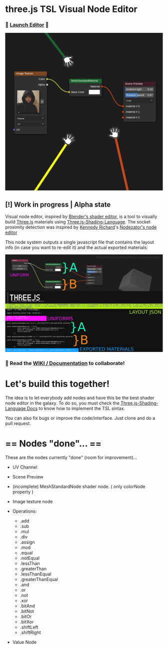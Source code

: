 # three.js TSL Visual Node Editor

### :rocket: [Launch Editor](https://bandinopla.github.io/three.js-visual-node-editor/) :rocket:

[![cover](/public/cover.png)](https://bandinopla.github.io/three.js-visual-node-editor/)

## **[!] Work in progress | Alpha state** <br/>
Visual node editor, inspired by [Blender's shader editor](https://www.blender.org/), is a tool to visually build [Three.js](https://threejs.org/) materials using [Three.js-Shading-Language](https://github.com/mrdoob/three.js/wiki/Three.js-Shading-Language).  The socket proximity detection was inspired by [Kennedy Richard](https://x.com/KennedyRichard)'s [Nodezator's node editor](https://x.com/KennedyRichard/status/1823905562192449762)

This node system outputs a single javascript file that contains the layout info (in case you want to re-edit it) and the actual exported materials:

[![cover](output-format.png)](https://bandinopla.github.io/three.js-visual-node-editor/)

### :bookmark_tabs: Read the [WIKI / Documentation](https://github.com/bandinopla/three.js-visual-node-editor/wiki/three.js-TSL-Visual-Node-Editor) to collaborate!

# Let's build this together!
The idea is to let everybody add nodes and have this be the best shader node editor in the galaxy. To do so, you must check the [Three.js-Shading-Language Docs](https://github.com/mrdoob/three.js/wiki/Three.js-Shading-Language) to know how to implement the TSL sintax.

You can also fix bugs or improve the code/interface. Just clone and do a pull request.

# == Nodes "done"... ==
These are the nodes currently "done" (room for improvement)...
- UV Channel
- Scene Preview
- (incomplete) MeshStandardNode shader node. ( only colorNode property )
- Image texture node
- Operations: 
    - .add
    - .sub
    - .mul
    - .div
    - .assign
    - .mod
    - .equal
    - .notEqual
    - .lessThan
    - .greaterThan
    - .lessThanEqual
    - .greaterThanEqual
    - .and
    - .or
    - .not
    - .xor
    - .bitAnd
    - .bitNot
    - .bitOr
    - .bitXor
    - .shiftLeft
    - .shiftRight


- Value Node